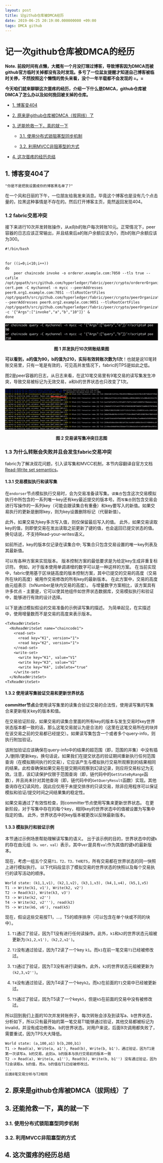 ```yaml
---
layout: post
title: 记github仓库被DMCA经历
date: 2019-06-25 20:19:00.000000000 +09:00
tags: DMCA github
---
```



# 记一次github仓库被DMCA的经历

**Note. 前段时间有点懒，大概有一个月没打理过博客，导致博客因为DMCA而被github官方临时关掉都没有及时发现。多亏了一位盆友提醒才知道自己博客被临时关停，不然按照这个懒惰的势头来看，没个一年半载都不会发现的 =。=**

**今天咱们就来聊聊这次蛋疼的经历，介绍一下什么是DMCA，github仓库被DMCA了怎么办以及如何挽回被关掉的仓库。**

- [1. 博客变404](https://github.com/berryjam/berryjam.github.io/blob/master/_posts/2019-05-07-fabric%E8%81%94%E7%9B%9F%E9%93%BE%E9%AB%98%E5%B9%B6%E5%8F%91%E5%9C%BA%E6%99%AF%E4%B8%8B%E5%A6%82%E4%BD%95%E6%8F%90%E9%AB%98TPS.md#1-fabric%E9%AB%98%E5%B9%B6%E5%8F%91%E5%9C%BA%E6%99%AF%E4%B8%8B%E7%9A%84%E4%BA%A4%E6%98%93%E5%86%B2%E7%AA%81)

- [2. 原来是github仓库被DMCA（拔网线）了](https://github.com/berryjam/berryjam.github.io/blob/master/_posts/2019-05-07-fabric%E8%81%94%E7%9B%9F%E9%93%BE%E9%AB%98%E5%B9%B6%E5%8F%91%E5%9C%BA%E6%99%AF%E4%B8%8B%E5%A6%82%E4%BD%95%E6%8F%90%E9%AB%98TPS.md#2-%E5%9F%BA%E4%BA%8E%E9%AB%98%E6%95%88chaincode%E6%95%B0%E6%8D%AE%E6%A8%A1%E5%9E%8B%E7%9A%84%E9%81%BF%E5%85%8D%E4%BA%A4%E6%98%93%E5%86%B2%E7%AA%81%E6%96%B9%E5%BC%8F)

- [3. 还能抢救一下，真的就一下](https://github.com/berryjam/berryjam.github.io/blob/master/_posts/2019-05-07-fabric%E8%81%94%E7%9B%9F%E9%93%BE%E9%AB%98%E5%B9%B6%E5%8F%91%E5%9C%BA%E6%99%AF%E4%B8%8B%E5%A6%82%E4%BD%95%E6%8F%90%E9%AB%98TPS.md#3-%E5%9F%BA%E4%BA%8E%E9%98%BB%E5%A1%9E%E5%92%8C%E9%9D%9E%E9%98%BB%E5%A1%9E%E5%BC%8F%E7%9A%84%E9%81%BF%E5%85%8D%E4%BA%A4%E6%98%93%E5%86%B2%E7%AA%81%E6%96%B9%E5%BC%8F)

	- [3.1. 使用分布式锁阻塞型同步机制](https://github.com/berryjam/berryjam.github.io/blob/master/_posts/2019-05-07-fabric%E8%81%94%E7%9B%9F%E9%93%BE%E9%AB%98%E5%B9%B6%E5%8F%91%E5%9C%BA%E6%99%AF%E4%B8%8B%E5%A6%82%E4%BD%95%E6%8F%90%E9%AB%98TPS.md#31-%E4%BD%BF%E7%94%A8%E5%88%86%E5%B8%83%E5%BC%8F%E9%94%81%E9%98%BB%E5%A1%9E%E5%9E%8B%E5%90%8C%E6%AD%A5%E6%9C%BA%E5%88%B6)

	- [3.2. 利用MVCC非阻塞型的方式](https://github.com/berryjam/berryjam.github.io/blob/master/_posts/2019-05-07-fabric%E8%81%94%E7%9B%9F%E9%93%BE%E9%AB%98%E5%B9%B6%E5%8F%91%E5%9C%BA%E6%99%AF%E4%B8%8B%E5%A6%82%E4%BD%95%E6%8F%90%E9%AB%98TPS.md#32-%E5%88%A9%E7%94%A8mvcc%E9%9D%9E%E9%98%BB%E5%A1%9E%E5%9E%8B%E7%9A%84%E6%96%B9%E5%BC%8F)

- [4. 这次蛋疼的经历总结](https://github.com/berryjam/berryjam.github.io/blob/master/_posts/2019-05-07-fabric%E8%81%94%E7%9B%9F%E9%93%BE%E9%AB%98%E5%B9%B6%E5%8F%91%E5%9C%BA%E6%99%AF%E4%B8%8B%E5%A6%82%E4%BD%95%E6%8F%90%E9%AB%98TPS.md#4-%E5%8F%82%E8%80%83%E8%B5%84%E6%96%99)


## 1. 博客变404了

`"你是不是把我设置成你的博客黑名单了?"`

在一个风和日丽的下午，一位朋友给我发来消息。毕竟这个博客也是没有几个点击量的，拉黑这种事情是不存在的。然后打开博客主页，竟然返回发现404。



### 1.2 fabric交易冲突

接下来进行10次并发转账操作，从a向b的账户每次转账10元。正常情况下，peer容器的日志应该正常输出，并且结束后a的账户余额应该为0，而b的账户余额应该为300。

```
#!/bin/bash


for ((i=0;i<10;i++))
do
    peer chaincode invoke -o orderer.example.com:7050 --tls true --cafile /opt/gopath/src/github.com/hyperledger/fabric/peer/crypto/ordererOrganizations/example.com/orderers/orderer.example.com/msp/tlscacerts/tlsca.example.com-cert.pem -C mychannel -n mycc --peerAddresses peer0.org1.example.com:7051 --tlsRootCertFiles /opt/gopath/src/github.com/hyperledger/fabric/peer/crypto/peerOrganizations/org1.example.com/peers/peer0.org1.example.com/tls/ca.crt --peerAddresses peer0.org2.example.com:9051 --tlsRootCertFiles /opt/gopath/src/github.com/hyperledger/fabric/peer/crypto/peerOrganizations/org2.example.com/peers/peer0.org2.example.com/tls/ca.crt -c '{"Args":["invoke","a","b","10"]}' &
done
```

<div align="center">
<img src="https://github.com/berryjam/berryjam.github.io/blob/master/image/2019-05-02-high-throughout/result.png?raw=true" >	
</div>

<p align="center">
  <b>图 1 并发执行10次转账结果图</b><br>
</p>

**可以看到，a的值为90，b的值为210，实际有效转账次数为1次**！也就是说10笔转账交易里，只有一笔是有效的，可见高并发情况下，fabric的TPS是如此之低。

图2是peer容器的日志，从日志来看，在这10笔交易里有9笔交易的读写集发生冲突，导致交易被标记为无效交易，a和b的世界状态也只改变了1次。

<div align="center">
<img src="https://github.com/berryjam/berryjam.github.io/blob/master/image/2019-05-02-high-throughout/mmvc_read_conflict.jpeg?raw=true" >
</div>

<p align="center">
  <b>图 2 交易读写集冲突日志图</b><br>
</p>

### 1.3 为什么转账会失败并且会发生fabric交易冲突

fabric为了解决双花问题，引入读写集和MVCC机制，本节内容翻译自官方文档[Read-Write set semantics](https://hyperledger-fabric.readthedocs.io/en/latest/readwrite.html)。

#### 1.3.1 交易模拟执行和读写集

在```endorser```节点模拟执行交易时，会为交易准备读写集。```读集合```包含这次交易模拟执行中所包含的一系列唯一key还有key最近提交的版本号。而```写集合```则包含交易会进行写操作的一系列key（可能会跟读集合有重叠）和key要写入的新值。如果交易执行的更新是删除key，则为key设置删除标记（代替新值）。

此外，如果交易为key多次写入值，则仅保留最后写入的值。 此外，如果交易读取key的值，则即使交易在发出读取之前更新了键的值，也会返回已提交状态的值。 换句话说，不支持Read-your-writes语义。

如前所述，key的版本仅记录在读集合中; 写集合只包含交易设置的唯一key列表及其最新值。

可以有各种方案来实现版本。 版本控制方案的最低要求是为给定key生成非重复标识符。 例如，对于版本使用单调递增的数字可以是一种这样的方案。 在当前实现中，fabric使用基于区块链高度的版本控制方案，其中已提交的交易的高度（交易所在块的高度）被用作交易修改的所有key的最新版本。 在此方案中，交易的高度由元组表示（txNumber是块内交易的高度）。 与增量数字方案相比，该方案具有许多优点 - 主要是，它可以使其他组件如世界状态数据库，交易模拟执行和验证中，能够进行有效的设计选择。

以下是通过模拟假设的交易准备的示例读写集的描述。 为简单起见，在实描述中，使用增量数而不是交易的高度来表示版本。

```
<TxReadWriteSet>
  <NsReadWriteSet name="chaincode1">
    <read-set>
      <read key="K1", version="1">
      <read key="K2", version="1">
    </read-set>
    <write-set>
      <write key="K1", value="V1"
      <write key="K3", value="V2"
      <write key="K4", isDelete="true"
    </write-set>
  </NsReadWriteSet>
<TxReadWriteSet>
```

#### 1.3.2 使用读写集验证交易和更新世界状态

**committer节点**会使用读写集里的读集合验证交易的合法性，使用读写集的写集合来更新相关key的版本和值。

在交易验证阶段，如果交易的读集合里面的所有key的版本与发生交易时key世界状态版本都一致的话，那么这笔交易就认为是合法的（这里在这笔交易所在的块并在该交易之前的交易都已经提交）。如果读写集包含一个或者多个query-info，则执行附加验证。

该附加验证应该确保在query-info中的结果的超范围（即，范围的并集）中没有插入/删除/更新key。换句话说，如果我们在提交状态的验证期间重新执行任何范围查询（在模拟期间执行的交易），它应该产生与模拟执行交易所观察到的结果相同的结果。此检查确保如果交易在提交期间观察到幻读记录，则应将交易标记为无效。注意，该幻读保护仅限于范围查询（即，链代码中的```GetStateByRange```函数），并且尚未针对其他查询（即，链代码中的```GetQueryResult```函数）实现。其他查询存在幻读风险，因此应仅用于未提交排序的只读交易，除非应用程序可以保证模拟和验证/提交时间之间结果集的稳定性。

如果交易通过了有效性检查，则committer节点使用写集来更新世界状态。 在更新阶段，对于写集中存在的每个key，相同key的世界状态中的值被设置为写集中指定的值。 此外，世界状态中的key版本被更改以反映最新版本。

#### 1.3.3 模拟执行和验证示例

本节通过示例场景帮助理解读写集的语义。 出于该示例的目的，世界状态中的键```k```的存在由元组```（k，ver，val）```表示，其中```ver```是具有```val```作为其值的键```k```的最新版本。

现在，考虑一组五个交易```T1，T2，T3，T4和T5```，所有交易都在世界状态的同一快照上进行模拟执行。 以下代码段显示了模拟交易的世界状态的快照以及每个交易执行的读写活动的顺序。

```
World state: (k1,1,v1), (k2,1,v2), (k3,1,v3), (k4,1,v4), (k5,1,v5)
T1 -> Write(k1, v1'), Write(k2, v2')
T2 -> Read(k1), Write(k3, v3')
T3 -> Write(k2, v2'')
T4 -> Write(k2, v2'''), read(k2)
T5 -> Write(k6, v6'), read(k5)
```

现在，假设这些交易按T1，...，T5的顺序排序（可以包含在单个块或不同的块中）。

1. ```T1```通过了验证，因为T1没有进行任何读操作。此外，```k1```和```k2```的世界状态元祖被更新为```(k1,2,v1'), (k2,2,v2')```。

2. ```T2```没有通过验证，因为T2读了一个key ```k1```。而```k1```在前一笔交易```T1```已经被修改过。

3. ```T3```通过了验证，因为T3没有进行读操作。此外，```k2```的世界状态元祖被更新为```(k2,3,v2'')```。

4. ```T4```没有通过验证，因为T4读了一个key```k2```。而```k2```在前面的```T1```交易中已经被更新过。

5. ```T5```通过了验证，因为T5读了一个key```k5```，但是```k5```在前面的交易中没有被修改过。


所以回到我们上面的10次并发转账例子，每次转账会涉及到读写a、b世界状态，分析如下，所以只有最开始的第一笔交易T1能够通过验证，其他交易都被标记为invalid，并没有成功修改a、b的世界状态。对用户来说，后面9次调用都失败了，需要重试，因为TPS大大降低。

```
World state: (a,100,a1) b(b,200,b1)
T1 -> Read(a), Write(a, a1'), Read(b), Write(b, b1')，通过验证，因为T1是第一次读写a、b的交易，此刻a、b的版本与执行交易前的版本一致
T2 -> Read(a), Write(a, a1''), Read(b), Write(b, b1'') 没有通过验证，因为T2会读取a、b的值，而a、b的值在T1已经被修改过。
...
后面8笔交易分析与T2相同
```

## 2. 原来是github仓库被DMCA（拔网线）了



## 3. 还能抢救一下，真的就一下



### 3.1. 使用分布式锁阻塞型同步机制


### 3.2. 利用MVCC非阻塞型的方式

## 4. 这次蛋疼的经历总结

